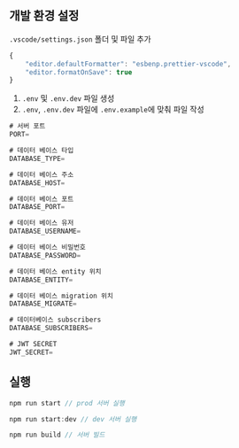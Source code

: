 ## 개발 환경 설정

`.vscode/settings.json` 폴더 및 파일 추가

```javascript
{
    "editor.defaultFormatter": "esbenp.prettier-vscode",
    "editor.formatOnSave": true
}
```

1. `.env` 및 `.env.dev` 파일 생성
2. `.env`, `.env.dev` 파일에 `.env.example`에 맞춰 파일 작성

```javascript
# 서버 포트
PORT=

# 데이터 베이스 타입
DATABASE_TYPE=

# 데이터 베이스 주소
DATABASE_HOST=

# 데이터 베이스 포트
DATABASE_PORT=

# 데이터 베이스 유저
DATABASE_USERNAME=

# 데이터 베이스 비밀번호
DATABASE_PASSWORD=

# 데이터 베이스 entity 위치
DATABASE_ENTITY=

# 데이터 베이스 migration 위치
DATABASE_MIGRATE=

# 데이터베이스 subscribers
DATABASE_SUBSCRIBERS=

# JWT SECRET
JWT_SECRET=
```

## 실행

```javascript
npm run start // prod 서버 실행

npm run start:dev // dev 서버 실행

npm run build // 서버 빌드
```
